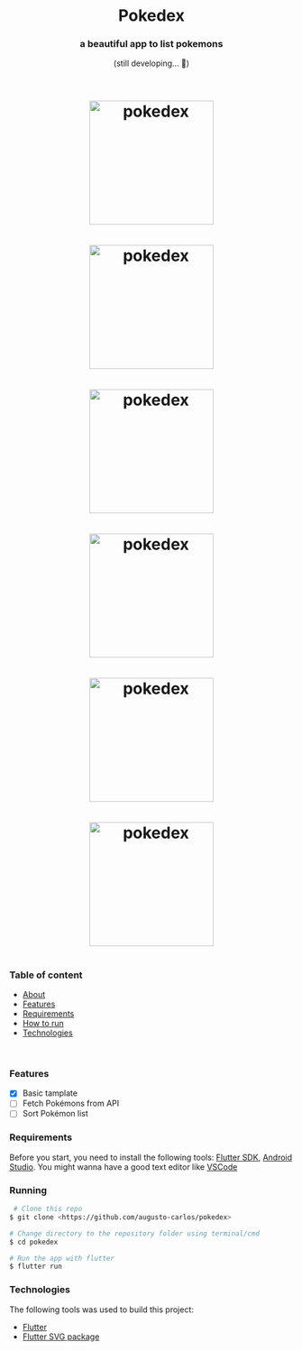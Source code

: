 <h1 align="center">Pokedex</h1>

<h3 align="center" id="about">a beautiful app to list pokemons</h3>

<p align="center"> 
	(still developing...  🚧)
</p>

<h1 align="center">
  <img alt="pokedex" title="#pokedex" src="./screenshots/home.png" width=220 style="margin:18px"/>
  <img alt="pokedex" title="#pokedex" src="./screenshots/sort.png" width=220 style="margin:18px"/>
  <img alt="pokedex" title="#pokedex" src="./screenshots/filters-scrolled.png" width=220 style="margin:18px"/>
  <img alt="pokedex" title="#pokedex" src="./screenshots/generation.png" width=220 style="margin:18px"/>
  <img alt="pokedex" title="#pokedex" src="./screenshots/profile2-about.png" width=220 style="margin:18px"/>
  <img alt="pokedex" title="#pokedex" src="./screenshots/profile2-evolution.png" width=220 style="margin:18px"/>
</h1>

### Table of content

<!--ts-->

- [About](#about)
- [Features](#features)
- [Requirements](#requirements)
- [How to run](#running)
- [Technologies](#technologies)
<!--te-->

<br>

### Features

- [x] Basic tamplate
- [ ] Fetch Pokémons from API
- [ ] Sort Pokémon list

### Requirements

Before you start, you need to install the following tools:
[Flutter SDK](https://github.com/flutter/flutter), [Android Studio](https://developer.android.com/studio/index.html#downloads). You might wanna have a good text editor like [VSCode](https://code.visualstudio.com/)

### Running

```bash
 # Clone this repo
$ git clone <https://github.com/augusto-carlos/pokedex>

# Change directory to the repository folder using terminal/cmd
$ cd pokedex

# Run the app with flutter
$ flutter run
```

### Technologies

The following tools was used to build this project:

- [Flutter](https://flutter.dev/)
- [Flutter SVG package](https://pub.dev/packages?q=flutter_svg)
